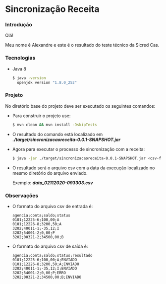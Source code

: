 # Sincronização Receita

### Introdução
Olá!

Meu nome é Alexandre e este é o resultado do teste técnico da Sicred Cas.

### Tecnologias

- Java 8
    ```bash
    $ java -version                                                      
      openjdk version "1.8.0_252"
    ```
### Projeto

No diretório base do projeto deve ser executado os seguintes comandos:

- Para construir o projeto use:
    ```bash
    $ mvn clean && mvn install -DskipTests
    ```

- O resultado do comando está localizado em ***./target/sincronizacaoreceita-0.0.1-SNAPSHOT.jar***

- Agora para executar o processo de sincronização com a receita:
    ```bash
    $ java -jar ./target/sincronizacaoreceita-0.0.1-SNAPSHOT.jar <csv-file>
    ```

- O resultado será o arquivo csv com a data da execução localizado no mesmo diretório do arquivo enviado.

    Exemplo: ***data_02112020-093303.csv***
  
### Observações

- O formato do arquivo csv de entrada é:
    
    ```csv
    agencia;conta;saldo;status      
    0101;12225-6;100,00;A      
    0101;12226-8;3200,50;A      
    3202;40011-1;-35,12;I      
    3202;54001-2;0,00;P      
    3202;00321-2;34500,00;B
    ```
- O formato do arquivo csv de saída é:
    
    ```csv
    agencia;conta;saldo;status;resultado
    0101;12225-6;100,00;A;ENVIADO
    0101;12226-8;3200,50;A;ENVIADO
    3202;40011-1;-35,12;I;ENVIADO
    3202;54001-2;0,00;P;ERRO
    3202;00321-2;34500,00;B;ENVIADO
    ```
    


